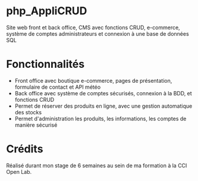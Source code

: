 # php_AppliCRUD
Site web front et back office, CMS avec fonctions CRUD, e-commerce, système de comptes administrateurs et connexion à une base de données SQL

# Fonctionnalités
<ul>
  <li>Front office avec boutique e-commerce, pages de présentation, formulaire de contact et API météo</li>
  <li>Back office avec système de comptes sécurisés, connexion à la BDD, et fonctions CRUD</li>
  <li>Permet de réserver des produits en ligne, avec une gestion automatique des stocks</li>
  <li>Permet d'administration les produits, les informations, les comptes de manière sécurisé</li>
</ul>

# Crédits
Réalisé durant mon stage de 6 semaines au sein de ma formation à la CCI Open Lab.
